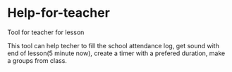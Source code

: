 # Help-for-teacher
Tool for teacher for lesson

This tool can help techer to fill the school attendance log, get sound with end of lesson(5 minute now), create a timer with a prefered duration, make a groups from class.
